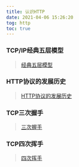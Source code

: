 ```yaml
---
title: 认识HTTP
date: 2021-04-06 15:26:20
tog: http
toc: true
---
```


### TCP/IP经典五层模型
>[经典五层模型](/All/http/know/fiveModel "经典五层模型")

### HTTP协议的发展历史
>[HTTP协议的发展历史](/All/http/know/httpHistory "HTTP协议的发展历史")

### TCP三次握手
>[三次握手](/All/http/know/handshaking "三次握手")

### TCP四次挥手
>[四次挥手](/All/http/know/wave "四次挥手")